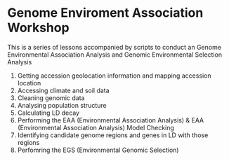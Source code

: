 # Genome Enviroment Association Workshop
This is a series of lessons accompanied by scripts to conduct an Genome Environmental Association Analysis and Genomic Environmental Selection Analysis
1) Getting accession geolocation information and mapping accession location
2) Accessing climate and soil data 
3) Cleaning genomic data
4) Analysing population structure
5) Calculating LD decay
6) Performing the EAA (Environmental Association Analysis) & EAA (Environmental Association Analysis) Model Checking
7) Identifying candidate genome regions and genes in LD with those regions
8) Perfomring the EGS (Environmental Genomic Selection)
